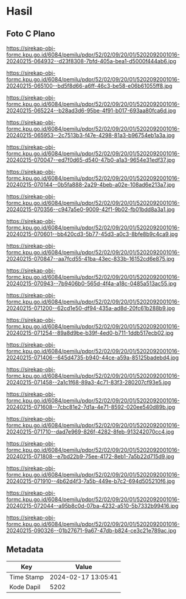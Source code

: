 # Hasil

## Foto C Plano

https://sirekap-obj-formc.kpu.go.id/6084/pemilu/pdpr/52/02/09/20/01/5202092001016-20240215-064932--d23f8308-7bfd-405a-bea1-d5000f444ab6.jpg

https://sirekap-obj-formc.kpu.go.id/6084/pemilu/pdpr/52/02/09/20/01/5202092001016-20240215-065100--bd5f8d66-a6ff-46c3-be58-e06b61055ff8.jpg

https://sirekap-obj-formc.kpu.go.id/6084/pemilu/pdpr/52/02/09/20/01/5202092001016-20240215-065224--b28ad3d6-95be-4f91-b017-693aa80fca6d.jpg

https://sirekap-obj-formc.kpu.go.id/6084/pemilu/pdpr/52/02/09/20/01/5202092001016-20240215-065953--2c7513b3-f47e-4298-81a3-b96754eb1a3a.jpg

https://sirekap-obj-formc.kpu.go.id/6084/pemilu/pdpr/52/02/09/20/01/5202092001016-20240215-070047--ed7f0d65-d540-47b0-a1a3-9654e31edf37.jpg

https://sirekap-obj-formc.kpu.go.id/6084/pemilu/pdpr/52/02/09/20/01/5202092001016-20240215-070144--0b5fa888-2a29-4beb-a02e-108ad6e213a7.jpg

https://sirekap-obj-formc.kpu.go.id/6084/pemilu/pdpr/52/02/09/20/01/5202092001016-20240215-070356--c947a5e0-9009-42f1-9b02-fb01bdd8a3a1.jpg

https://sirekap-obj-formc.kpu.go.id/6084/pemilu/pdpr/52/02/09/20/01/5202092001016-20240215-070601--bb420cd3-5b77-45d3-a0c3-8bfe8b9c4ca9.jpg

https://sirekap-obj-formc.kpu.go.id/6084/pemilu/pdpr/52/02/09/20/01/5202092001016-20240215-070847--aa7fcd55-41ba-43ec-833b-16152cd6e875.jpg

https://sirekap-obj-formc.kpu.go.id/6084/pemilu/pdpr/52/02/09/20/01/5202092001016-20240215-070943--7b9406b0-565d-4f4a-a18c-0485a513ac55.jpg

https://sirekap-obj-formc.kpu.go.id/6084/pemilu/pdpr/52/02/09/20/01/5202092001016-20240215-071200--62cd1e50-df94-435a-ad8d-20fc61b288b9.jpg

https://sirekap-obj-formc.kpu.go.id/6084/pemilu/pdpr/52/02/09/20/01/5202092001016-20240215-071254--89a8d9be-b39f-4ed0-b711-1ddb517ecb02.jpg

https://sirekap-obj-formc.kpu.go.id/6084/pemilu/pdpr/52/02/09/20/01/5202092001016-20240215-071406--645d4735-b940-44ce-a59a-85125badebd4.jpg

https://sirekap-obj-formc.kpu.go.id/6084/pemilu/pdpr/52/02/09/20/01/5202092001016-20240215-071458--2a1c1f68-89a3-4c71-83f3-280207cf93e5.jpg

https://sirekap-obj-formc.kpu.go.id/6084/pemilu/pdpr/52/02/09/20/01/5202092001016-20240215-071608--7cbc81e2-7d1a-4e71-8592-020ee540d89b.jpg

https://sirekap-obj-formc.kpu.go.id/6084/pemilu/pdpr/52/02/09/20/01/5202092001016-20240215-071710--dad7e969-826f-4282-8feb-913242070cc4.jpg

https://sirekap-obj-formc.kpu.go.id/6084/pemilu/pdpr/52/02/09/20/01/5202092001016-20240215-071808--e7bd22b9-75ee-4172-8eb1-7a5b22d715d9.jpg

https://sirekap-obj-formc.kpu.go.id/6084/pemilu/pdpr/52/02/09/20/01/5202092001016-20240215-071910--4b62d4f3-7a5b-449e-b7c2-694d505210f6.jpg

https://sirekap-obj-formc.kpu.go.id/6084/pemilu/pdpr/52/02/09/20/01/5202092001016-20240215-072044--a95b8c0d-07ba-4232-a510-5b7332b99416.jpg

https://sirekap-obj-formc.kpu.go.id/6084/pemilu/pdpr/52/02/09/20/01/5202092001016-20240215-090326--01b27671-9a67-47db-b824-ce3c21e789ac.jpg


## Metadata

| Key        | Value               |
| ---------- | ------------------- |
| Time Stamp | 2024-02-17 13:05:41 |
| Kode Dapil | 5202                |



